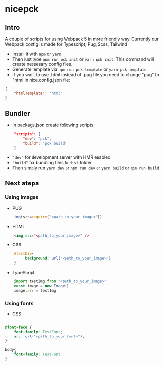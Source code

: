 # nicepck

## Intro

A couple of scripts for using Webpack 5 in more friendly way.
Currently our Webpack config is made for Typescript, Pug, Scss, Tailwind

* Install it with `npm` or `yarn`.
* Then just type `npm run pck init` or `yarn pck init`. This command will create nessesary config files.
* Generate template via `npm run pck template` or `yarn pck template`
* If you want to use .html instead of .pug file you need to change "pug" to "html in nice.config.json file:

```json
{
    "htmlTemplate": "html"
}
```

## Bundler

* In package.json create following scripts:

```json
    "scripts": {
        "dev": "pck",
        "build": "pck build"
    }
```

* `"dev"` for development server with HMR enabled
* `"build"`  for bundling files to `dist` folder
* Then simply run `yarn dev` or `npm run dev` or `yarn build` or `npm run build`

## Next steps

### Using images

* PUG

```js
    img(src=require("<path_to_your_image>"))
```

* HTML

```html
    <img src="<path_to_your_image>" />
```

* CSS

```css
    #testDiv{
         background: url("<path_to_your_image>");
    }
```

* TypeScript

```ts
    import testImg from "<path_to_your_image>"
    const image = new Image()
    image.src = testImg
```

### Using fonts

* CSS

```css

@font-face {
    font-family: TestFont;
    src: url("<path_to_your_font>");
}

body{
    font-family: TestFont
}

```
